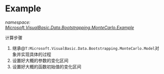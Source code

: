 ﻿# Example
_namespace: <a href="#" onClick="load('/docs/Microsoft.VisualBasic.Data.Bootstrapping.MonteCarlo.Example/index.md')">Microsoft.VisualBasic.Data.Bootstrapping.MonteCarlo.Example</a>_

计算步骤
 
 1. 继承@``T:Microsoft.VisualBasic.Data.Bootstrapping.MonteCarlo.Model``对象并实现具体的过程
 2. 设置好大概的参数的变化区间
 3. 设置好大概的函数初始值的变化区间




